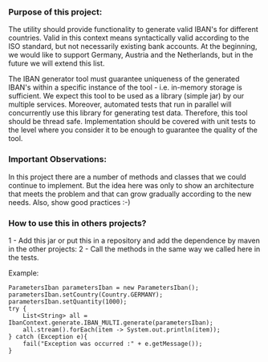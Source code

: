 ### Purpose of this project:

The utility should provide functionality to generate valid IBAN's for different countries. Valid in
this context means syntactically valid according to the ISO standard, but not necessarily
existing bank accounts. At the beginning, we would like to support Germany, Austria and the
Netherlands, but in the future we will extend this list.

The IBAN generator tool must guarantee uniqueness of the generated IBAN's within a
specific instance of the tool - i.e. in-memory storage is sufficient.
We expect this tool to be used as a library (simple jar) by our multiple services. Moreover,
automated tests that run in parallel will concurrently use this library for generating test data.
Therefore, this tool should be thread safe. Implementation should be covered with unit tests
to the level where you consider it to be enough to guarantee the quality of the tool.

### Important Observations:

In this project there are a number of methods and classes that we could continue to implement.
But the idea here was only to show an architecture that meets the problem and that can grow gradually
according to the new needs. Also, show good practices :-)

### How to use this in others projects?
1 - Add this jar or put this in a repository and add the dependence by maven in the other projects:
2 - Call the methods in the same way we called here in the tests.

Example:

    ParametersIban parametersIban = new ParametersIban();
    parametersIban.setCountry(Country.GERMANY);
    parametersIban.setQuantity(1000);
    try {
        List<String> all = IbanContext.generate.IBAN_MULTI.generate(parametersIban);
        all.stream().forEach(item -> System.out.println(item));
    } catch (Exception e){
        fail("Exception was occurred :" + e.getMessage());
    }
